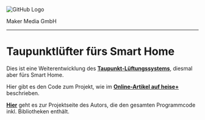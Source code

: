 ![GitHub Logo](http://www.heise.de/make/icons/make_logo.png)

Maker Media GmbH

***

# Taupunktlüfter fürs Smart Home

Dies ist eine Weiterentwicklung des **[Taupunkt-Lüftungssystems](https://github.com/MakeMagazinDE/Taupunktluefter)**, diesmal aber fürs Smart Home. 

Hier gibt es den Code zum Projekt, wie im **[Online-Artikel auf heise+](https://heise.de/-9725390)** beschrieben. 

**[Hier](https://github.com/marxram/spidr/tree/main)** geht es zur Projektseite des Autors, die den gesamten Programmcode inkl. Bibliotheken enthält. 
